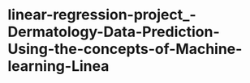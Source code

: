 # linear-regression-project_-Dermatology-Data-Prediction-Using-the-concepts-of-Machine-learning-Linea